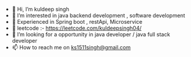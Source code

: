 - 👋 Hi, I’m kuldeep singh
- 👀 I’m interested in java backend development , software development
- 🌱 Experienced in Spring boot , restApi, Microservice
- 🌱 leetcode :- https://leetcode.com/kuldeepsingh04/
- 💞️ I’m looking for a opportunity in java developer / java full stack developer
- 📫 How to reach me on ks1511singh@gmail.com 

<!---
cooldeep004/cooldeep004 is a ✨ special ✨ repository because its `README.md` (this file) appears on your GitHub profile.
You can click the Preview link to take a look at your changes.
--->
